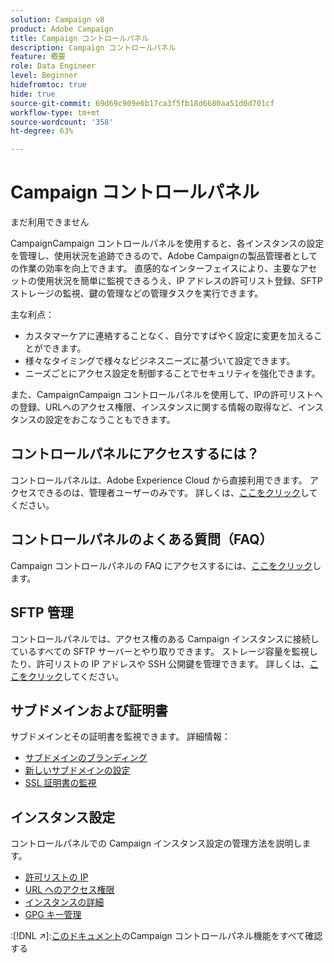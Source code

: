 ```yaml
---
solution: Campaign v8
product: Adobe Campaign
title: Campaign コントロールパネル
description: Campaign コントロールパネル
feature: 概要
role: Data Engineer
level: Beginner
hidefromtoc: true
hide: true
source-git-commit: 69d69c909e6b17ca3f5fb18d6680aa51d0d701cf
workflow-type: tm+mt
source-wordcount: '358'
ht-degree: 63%

---
```


# Campaign コントロールパネル

まだ利用できません

CampaignCampaign コントロールパネルを使用すると、各インスタンスの設定を管理し、使用状況を追跡できるので、Adobe Campaignの製品管理者としての作業の効率を向上できます。 直感的なインターフェイスにより、主要なアセットの使用状況を簡単に監視できるうえ、IP アドレスの許可リスト登録、SFTP ストレージの監視、鍵の管理などの管理タスクを実行できます。

主な利点：

* カスタマーケアに連絡することなく、自分ですばやく設定に変更を加えることができます。
* 様々なタイミングで様々なビジネスニーズに基づいて設定できます。
* ニーズごとにアクセス設定を制御することでセキュリティを強化できます。

また、CampaignCampaign コントロールパネルを使用して、IPの許可リストへの登録、URLへのアクセス権限、インスタンスに関する情報の取得など、インスタンスの設定をおこなうこともできます。

## コントロールパネルにアクセスするには？

コントロールパネルは、Adobe Experience Cloud から直接利用できます。 アクセスできるのは、管理者ユーザーのみです。 詳しくは、[ここをクリック](https://experienceleague.adobe.com/docs/control-panel/using/discover-control-panel/accessing-control-panel.html)してください。

## コントロールパネルのよくある質問（FAQ）

Campaign コントロールパネルの FAQ にアクセスするには、[ここをクリック](https://experienceleague.adobe.com/docs/control-panel/using/discover-control-panel/key-features.html)します。

## SFTP 管理

コントロールパネルでは、アクセス権のある Campaign インスタンスに接続しているすべての SFTP サーバーとやり取りできます。 ストレージ容量を監視したり、許可リストの IP アドレスや SSH 公開鍵を管理できます。 詳しくは、[ここをクリック](https://experienceleague.adobe.com/docs/control-panel/using/sftp-management/about-sftp-management.html?lang=ja#sftp-management)してください。

## サブドメインおよび証明書

サブドメインとその証明書を監視できます。 詳細情報：
* [サブドメインのブランディング](https://experienceleague.adobe.com/docs/control-panel/using/subdomains-and-certificates/subdomains-branding.html)
* [新しいサブドメインの設定](https://experienceleague.adobe.com/docs/control-panel/using/subdomains-and-certificates/setting-up-new-subdomain.html)
* [SSL 証明書の監視](https://experienceleague.adobe.com/docs/control-panel/using/subdomains-and-certificates/monitoring-ssl-certificates.html)

## インスタンス設定

コントロールパネルでの Campaign インスタンス設定の管理方法を説明します。 
* [許可リストの IP](https://experienceleague.adobe.com/docs/control-panel/using/instances-settings/ip-allow-listing-instance-access.html)
* [URL へのアクセス権限](https://experienceleague.adobe.com/docs/control-panel/using/instances-settings/url-permissions.html)
* [インスタンスの詳細](https://experienceleague.adobe.com/docs/control-panel/using/instances-settings/instance-details.html)
* [GPG キー管理](https://experienceleague.adobe.com/docs/control-panel/using/instances-settings/gpg-keys-management.html)

:[!DNL :arrow_upper_right:]:[このドキュメント](https://experienceleague.adobe.com/docs/control-panel/using/control-panel-home.html?lang=ja)のCampaign コントロールパネル機能をすべて確認する
